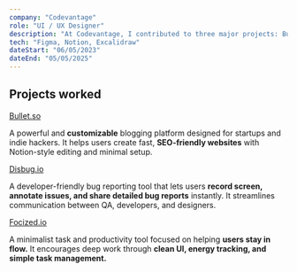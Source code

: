 ```yaml
---
company: "Codevantage"
role: "UI / UX Designer"
description: "At Codevantage, I contributed to three major projects: Bullet.so, Disbug.io, and Focused.I played a leading role in Bullet.so, our core product, driving key UI/UX decisions.These projects sharpened my skills in solving real-world problems through user-centered design."
tech: "Figma, Notion, Excalidraw"
dateStart: "06/05/2023"
dateEnd: "05/05/2025"
---
```


## Projects worked

<a href="http://bullet.so">Bullet.so</a>

A powerful and **customizable** blogging platform designed for startups and indie hackers.
It helps users create fast, **SEO-friendly websites** with Notion-style editing and minimal setup.

<a href="http://disbug.io">Disbug.io</a>

A developer-friendly bug reporting tool that lets users **record screen, annotate issues, and share detailed bug reports** instantly.
It streamlines communication between QA, developers, and designers.

<a href="http://focuzed.io">Focized.io</a>

A minimalist task and productivity tool focused on helping **users stay in flow.**
It encourages deep work through **clean UI, energy tracking, and simple task management.**